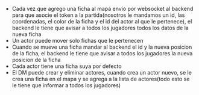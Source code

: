- Cada vez que agrego una ficha al mapa envio por websocket al backend para que asocie el token a la partida(nosotros le mandamos un id, las coordenadas, el color de la ficha y el id del actor al que le pertenece), el backend le tiene que avisar a todos los jugadores todos los datos de la nueva ficha
- Un actor puede mover solo fichas que le pertenecen
- Cuando se mueve una ficha mandar al backend el id y la nueva posicion de la ficha, el backend le tiene que avisar a todos los jugadores la nueva posicion de la ficha
- Cada actor tiene una ficha suya por defecto
- El DM puede crear y eliminar actores, cuando crea un actor nuevo, se le crea una ficha en el mapa y se agrega a la lista de actores(todo esto se le tiene que informar a todos los jugadores)
